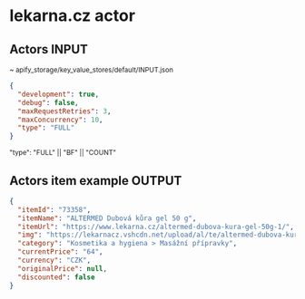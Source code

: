 # lekarna.cz actor

## Actors INPUT
<sup>~ apify_storage/key_value_stores/default/INPUT.json</sup>

```json
{
  "development": true,
  "debug": false,
  "maxRequestRetries": 3,
  "maxConcurrency": 10,
  "type": "FULL"
}
```
<sup>"type": "FULL" || "BF" || "COUNT"</sup>
## Actors item example OUTPUT
```json
{
  "itemId": "73358",
  "itemName": "ALTERMED Dubová kůra gel 50 g",
  "itemUrl": "https://www.lekarna.cz/altermed-dubova-kura-gel-50g-1/",
  "img": "https://lekarnacz.vshcdn.net/upload/al/te/altermed-dubova-kura-gel-50-g-2297888-300x300-fit.jpg",
  "category": "Kosmetika a hygiena > Masážní přípravky",
  "currentPrice": "64",
  "currency": "CZK",
  "originalPrice": null,
  "discounted": false
}
```
